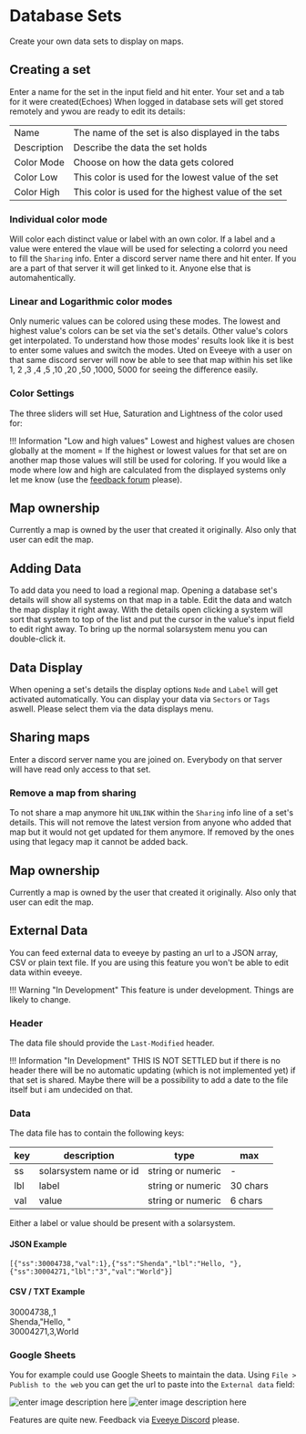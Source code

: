 # Database Sets
Create your own data sets to display on maps.
   
## Creating a set
Enter a name for the set in the input field and hit enter. 
Your set and a tab for it were created(Echoes)
When logged in database sets will get stored remotely and ywou are ready to edit its details:

|  |  |
|--|--|
| Name | The name of the set is also displayed in the tabs |
| Description | Describe the data the set holds |
| Color Mode | Choose on how the data gets colored |
| Color Low | This color is used for the lowest value of the set |
| Color High | This color is used for the highest value of the set |

### Individual color mode
Will color each distinct value or label with an own color. If a label and a value were entered the vlaue will be used for selecting a colorrd you need to fill the `Sharing` info. Enter a discord server name there and hit enter. If you are a part of that server it will get linked to it.
Anyone else that is automahentically.

### Linear and Logarithmic color modes
Only numeric values can be colored using these modes. The lowest and highest value's colors can be set via the set's details. Other value's colors get interpolated. To understand how those modes' results look like it is best to enter some values and switch the modes. Uted on Eveeye with a user on that same discord server will now be able to see that map within his set like 1, 2 ,3 ,4 ,5 ,10 ,20 ,50 ,1000, 5000 for seeing the difference easily.

### Color Settings
The three sliders will set Hue, Saturation and Lightness of the color used for:

!!! Information "Low and high values"
    Lowest and highest values are chosen globally at the moment = If the highest or lowest values for that set are on another map those values will still be used for coloring. If you would like a mode where low and high are calculated from the displayed systems only let me know (use the [feedback forum](https://feedback.userreport.com/7ab42bbb-8bf8-4955-9573-c0b1213b1ba7/#ideas/popular) please). 

## Map ownership
Currently a map is owned by the user that created it originally. Also only that user can edit the map. 

## Adding Data
To add data you need to load a regional map. Opening a database set's details will show all systems on that map in a table. Edit the data and watch the map display it right away. With the details open clicking a system will sort that system to top of the list and put the cursor in the value's input field to edit right away. To bring up the normal solarsystem menu you can double-click it.

## Data Display
When opening a set's details the display options `Node` and `Label` will get activated automatically. You can  display your data via `Sectors` or `Tags` aswell. Please select them via the data displays menu. 

## Sharing maps   
Enter a discord server name you are joined on. Everybody on that server will have read only access to that set.

### Remove a map from sharing
To not share a map anymore hit `UNLINK` within the `Sharing` info line of a set's details. This will not remove the latest version from anyone who added that map but it would not get updated for them anymore. If removed by the ones using that legacy map it cannot be added back.

## Map ownership
Currently a map is owned by the user that created it originally. Also only that user can edit the map.

## External Data
You can feed external data to eveeye by pasting an url to a JSON array, CSV or plain text file.
If you are using this feature you won't be able to edit data within eveeye.

!!! Warning "In Development"
    This feature is under development. Things are likely to change.
    
### Header 
The data file should provide the `Last-Modified` header.

!!! Information "In Development"
    THIS IS NOT SETTLED but if there is no header there will be no automatic updating (which is not implemented yet) if that set is shared. Maybe there will be a possibility to add a date to the file itself but i am undecided on that.

### Data
The data file has to contain the following keys:

| key | description | type | max |
|--|--|--|--|
| ss | solarsystem name or id | string or numeric | - |
| lbl | label | string or numeric | 30 chars |
| val | value | string or numeric | 6 chars |

Either a label or value should be present with a solarsystem.

#### JSON Example

    [{"ss":30004738,"val":1},{"ss":"Shenda","lbl":"Hello, "},{"ss":30004271,"lbl":"3","val":"World"}]

#### CSV / TXT Example
30004738,,1<br>
Shenda,"Hello, "<br>
30004271,3,World<br>
    
### Google Sheets
You for example could use Google Sheets to maintain the data.
Using `File > Publish to the web` you can get the url to paste into the `External data` field:

![enter image description here](https://raw.githubusercontent.com/Risingson/eveeyedocs/master/docs/images/GS_publishCSV.png)
![enter image description here](https://raw.githubusercontent.com/Risingson/eveeyedocs/master/docs/images/GS_exampleSet.png) 

Features are quite new. Feedback via [Eveeye Discord](https://t.co/hH3VFv0w0D?amp=1 "https://discord.gg/S3yAUJMZQx") please.



<!--stackedit_data:
eyJoaXN0b3J5IjpbLTI2MzU4NjY3MywtMjU2NTM0OTQsLTExMz
MyNzIwMzksMjk2MjcxNDg5LDE1MTQ0NTcxNTEsLTIwMzk4NDkx
NDIsNTUzMDYwNTA1LC04NDY0OTY0MjYsMTQ2MjQzOTY4MiwxMD
U4MzQyNjY1LDE0MzkwNjA1NzEsLTEwMzk5OTAyMTIsMjM5NDA4
NDMsLTE4NzUzMTQ1NywtMTM2MDIyNTk4NCwyOTkwMDUyMjUsMT
AxMDgwMzcyOSwtMjY1MTQ5ODY3LDE0NjAxMTU4NDUsLTEwNjQ0
MTA1NzddfQ==
-->